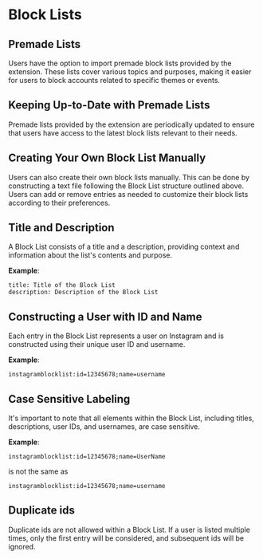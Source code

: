 # Block Lists

## Premade Lists

Users have the option to import premade block lists provided by the extension. These lists cover various topics and purposes, making it easier for users to block accounts related to specific themes or events.

## Keeping Up-to-Date with Premade Lists

Premade lists provided by the extension are periodically updated to ensure that users have access to the latest block lists relevant to their needs.

## Creating Your Own Block List Manually

Users can also create their own block lists manually. This can be done by constructing a text file following the Block List structure outlined above. Users can add or remove entries as needed to customize their block lists according to their preferences.

## Title and Description

A Block List consists of a title and a description, providing context and information about the list's contents and purpose.

**Example**:

```
title: Title of the Block List
description: Description of the Block List
```

## Constructing a User with ID and Name

Each entry in the Block List represents a user on Instagram and is constructed using their unique user ID and username.

**Example**:

```
instagramblocklist:id=12345678;name=username
```

## Case Sensitive Labeling

It's important to note that all elements within the Block List, including titles, descriptions, user IDs, and usernames, are case sensitive.

**Example**:

```
instagramblocklist:id=12345678;name=UserName
```

is not the same as

```
instagramblocklist:id=12345678;name=username
```

## Duplicate ids

Duplicate ids are not allowed within a Block List. If a user is listed multiple times, only the first entry will be considered, and subsequent ids will be ignored.
